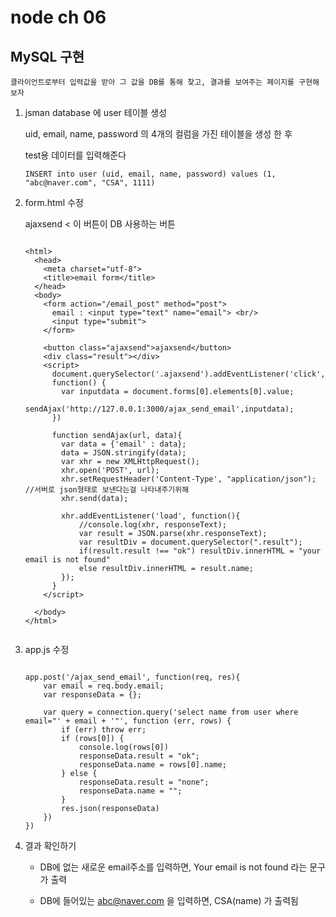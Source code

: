 # node ch 06


## MySQL 구현

    클라이언트로부터 입력값을 받아 그 값을 DB를 통해 찾고, 결과를 보여주는 페이지를 구현해보자


1. jsman database 에 user 테이블 생성

    uid, email, name, password 의 4개의 컬럼을 가진 테이블을 생성 한 후

    test용 데이터를 입력해준다

    ` INSERT into user (uid, email, name, password) values (1, "abc@naver.com", "CSA", 1111) `






2. form.html 수정

    ajaxsend < 이 버튼이 DB 사용하는 버튼

    ```

    <html>
      <head>
        <meta charset="utf-8">
        <title>email form</title>
      </head>
      <body>
        <form action="/email_post" method="post">
          email : <input type="text" name="email"> <br/>
          <input type="submit">
        </form>

        <button class="ajaxsend">ajaxsend</button>
        <div class="result"></div>
        <script>
          document.querySelector('.ajaxsend').addEventListener('click',
          function() {
            var inputdata = document.forms[0].elements[0].value;
            sendAjax('http://127.0.0.1:3000/ajax_send_email',inputdata);
          })

          function sendAjax(url, data){
            var data = {'email' : data};
            data = JSON.stringify(data);
            var xhr = new XMLHttpRequest();
            xhr.open('POST', url);
            xhr.setRequestHeader('Content-Type', "application/json"); //서버로 json형태로 보낸다는걸 나타내주기위해
            xhr.send(data);

            xhr.addEventListener('load', function(){
                //console.log(xhr, responseText);
                var result = JSON.parse(xhr.responseText);
                var resultDiv = document.querySelector(".result");
                if(result.result !== "ok") resultDiv.innerHTML = "your email is not found"
                else resultDiv.innerHTML = result.name;
            });
          }
        </script>

      </body>
    </html>


    ```


3. app.js 수정

    ```

    app.post('/ajax_send_email', function(req, res){
        var email = req.body.email;
        var responseData = {};

        var query = connection.query('select name from user where email="' + email + '"', function (err, rows) {
            if (err) throw err;
            if (rows[0]) {
                console.log(rows[0])
                responseData.result = "ok";
                responseData.name = rows[0].name;
            } else {
                responseData.result = "none";
                responseData.name = "";
            }
            res.json(responseData)
        })
    })

    ```



3. 결과 확인하기

    * DB에 없는 새로운 email주소를 입력하면, Your email is not found 라는 문구가 출력


    * DB에 들어있는 abc@naver.com 을 입력하면, CSA(name) 가 출력됨
